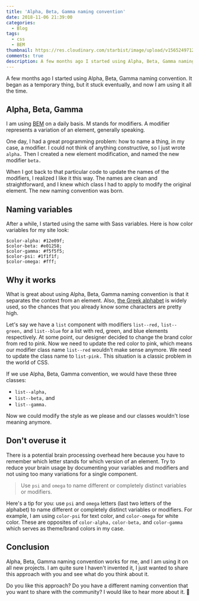 ```yaml
---
title: 'Alpha, Beta, Gamma naming convention'
date: 2018-11-06 21:39:00
categories:
  - Blog
tags:
  - css
  - BEM
thumbnail: https://res.cloudinary.com/starbist/image/upload/v1565249712/Alpha_Beta_Gamma_naming_convention-2x_jkluc6.jpg
comments: true
description: A few months ago I started using Alpha, Beta, Gamma naming convention. It began as a temporary thing, but it stuck eventually, and now I am using it all the time.
---
```


A few months ago I started using Alpha, Beta, Gamma naming convention. It began as a temporary thing, but it stuck eventually, and now I am using it all the time.

<!--more-->

## Alpha, Beta, Gamma

I am using [BEM] on a daily basis. M stands for modifiers. A modifier represents a variation of an element, generally speaking.

One day, I had a great programming problem: how to name a thing, in my case, a modifier. I could not think of anything constructive, so I just wrote `alpha.` Then I created a new element modification, and named the new modifier `beta.`

When I got back to that particular code to update the names of the modifiers, I realized I like it this way. The names are clean and straightforward, and I knew which class I had to apply to modify the original element. The new naming convention was born.

## Naming variables

After a while, I started using the same with Sass variables. Here is how color variables for my site look:

```
$color-alpha: #12e09f;
$color-beta: #e01258;
$color-gamma: #f5f5f5;
$color-psi: #1f1f1f;
$color-omega: #fff;
```

## Why it works

What is great about using Alpha, Beta, Gamma naming convention is that it separates the context from an element. Also, [the Greek alphabet] is widely used, so the chances that you already know some characters are pretty high.

Let's say we have a `list` component with modifiers `list--red,` `list--green,` and `list--blue` for a list with red, green, and blue elements respectively. At some point, our designer decided to change the brand color from red to pink. Now we need to update the red color to pink, which means our modifier class name `list--red` wouldn't make sense anymore. We need to update the class name to `list-pink.` This situation is a classic problem in the world of CSS.

If we use Alpha, Beta, Gamma convention, we would have these three classes:
- `list--alpha,`
- `list--beta,` and
- `list--gamma.`

Now we could modify the style as we please and our classes wouldn't lose meaning anymore.

## Don't overuse it

There is a potential brain processing overhead here because you have to remember which letter stands for which version of an element. Try to reduce your brain usage by documenting your variables and modifiers and not using too many variations for a single component.

> Use `psi` and `omega` to name different or completely distinct variables or modifiers.

Here's a tip for you: use `psi` and `omega` letters (last two letters of the alphabet) to name different or completely distinct variables or modifiers. For example, I am using `color-psi` for text color, and `color-omega` for white color. These are opposites of `color-alpha,` `color-beta,` and `color-gamma` which serves as theme/brand colors in my case.

## Conclusion

Alpha, Beta, Gamma naming convention works for me, and I am using it on all new projects. I am quite sure I haven't invented it, I just wanted to share this approach with you and see what do you think about it.

Do you like this approach? Do you have a different naming convention that you want to share with the community? I would like to hear more about it. 💬

[BEM]: http://getbem.com/
[the Greek alphabet]: https://en.wikipedia.org/wiki/Greek_alphabet
